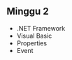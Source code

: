 ## Minggu 2
<ul>
  <li class="fragment">.NET Framework</li>
  <li class="fragment">Visual Basic</li>
  <li class="fragment">Properties</li>
  <li class="fragment">Event</li>
</ul>
